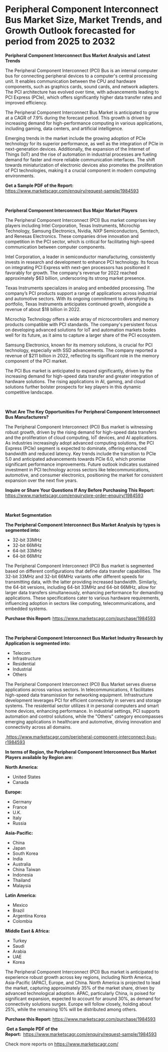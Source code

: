 <p><h1>Peripheral Component Interconnect Bus Market Size, Market Trends, and Growth Outlook forecasted for period from 2025 to 2032</h1></p><p><strong>Peripheral Component Interconnect Bus Market Analysis and Latest Trends</strong></p>
<p><p>The Peripheral Component Interconnect (PCI) Bus is an internal computer bus for connecting peripheral devices to a computer's central processing unit. It enables communication between the CPU and hardware components, such as graphics cards, sound cards, and network adapters. The PCI architecture has evolved over time, with advancements leading to PCI Express (PCIe), which offers significantly higher data transfer rates and improved efficiency.</p><p>The Peripheral Component Interconnect Bus Market is anticipated to grow at a CAGR of 7.9% during the forecast period. This growth is driven by increasing demand for high-performance computing in various applications, including gaming, data centers, and artificial intelligence. </p><p>Emerging trends in the market include the growing adoption of PCIe technology for its superior performance, as well as the integration of PCIe in next-generation devices. Additionally, the expansion of the Internet of Things (IoT) and the rise of automation in industrial processes are fueling demand for faster and more reliable communication interfaces. The shift towards miniaturization of electronic devices also promotes the proliferation of PCI technologies, making it a crucial component in modern computing environments.</p></p>
<p><strong>Get a Sample PDF of the Report:&nbsp;</strong> <a href="https://www.marketscagr.com/enquiry/request-sample/1984593?utm_campaign=2111&utm_medium=2&utm_source=Github&utm_content=ia&utm_term=15022025&utm_id=peripheral-component-interconnect-bus">https://www.marketscagr.com/enquiry/request-sample/1984593</a></p>
<p>&nbsp;</p>
<p><strong>Peripheral Component Interconnect Bus Major Market Players</strong></p>
<p><p>The Peripheral Component Interconnect (PCI) Bus market comprises key players including Intel Corporation, Texas Instruments, Microchip Technology, Samsung Electronics, Nvidia, NXP Semiconductors, Semtech, and Renesas Electronics. These companies drive innovation and competition in the PCI sector, which is critical for facilitating high-speed communication between computer components.</p><p>Intel Corporation, a leader in semiconductor manufacturing, consistently invests in research and development to enhance PCI technology. Its focus on integrating PCI Express with next-gen processors has positioned it favorably for growth. The company's revenue for 2022 reached approximately $63 billion, underscoring its strong market presence.</p><p>Texas Instruments specializes in analog and embedded processing. The company’s PCI products support a range of applications across industrial and automotive sectors. With its ongoing commitment to diversifying its portfolio, Texas Instruments anticipates continued growth, alongside a revenue of about $18 billion in 2022.</p><p>Microchip Technology offers a wide array of microcontrollers and memory products compatible with PCI standards. The company's persistent focus on developing advanced solutions for IoT and automation markets bodes well for its future, as it aims to capture a larger share of the PCI ecosystem.</p><p>Samsung Electronics, known for its memory solutions, is crucial for PCI technology, especially with SSD advancements. The company reported a revenue of $211 billion in 2022, reflecting its significant role in the memory component of the PCI market.</p><p>The PCI Bus market is anticipated to expand significantly, driven by the increasing demand for high-speed data transfer and greater integration of hardware solutions. The rising applications in AI, gaming, and cloud solutions further bolster prospects for key players in this dynamic competitive landscape.</p></p>
<p>&nbsp;</p>
<p><strong>What Are The Key Opportunities For Peripheral Component Interconnect Bus Manufacturers?</strong></p>
<p><p>The Peripheral Component Interconnect (PCI) Bus market is witnessing robust growth, driven by the rising demand for high-speed data transfers and the proliferation of cloud computing, IoT devices, and AI applications. As industries increasingly adopt advanced computing solutions, the PCI Express (PCIe) segment is expected to dominate, offering enhanced bandwidth and reduced latency. Key trends include the transition to PCIe 5.0 and anticipated advancements towards PCIe 6.0, which promise significant performance improvements. Future outlook indicates sustained investment in PCI technology across sectors like telecommunications, automotive, and consumer electronics, positioning the market for consistent expansion over the next five years.</p></p>
<p><strong>Inquire or Share Your Questions If Any Before Purchasing This Report:</strong> <a href="https://www.marketscagr.com/enquiry/pre-order-enquiry/1984593?utm_campaign=2111&utm_medium=2&utm_source=Github&utm_content=ia&utm_term=15022025&utm_id=peripheral-component-interconnect-bus">https://www.marketscagr.com/enquiry/pre-order-enquiry/1984593</a></p>
<p>&nbsp;</p>
<p><strong>Market Segmentation</strong></p>
<p><strong>The Peripheral Component Interconnect Bus Market Analysis by types is segmented into:</strong></p>
<p><ul><li>32-bit 33MHz</li><li>32-bit 66MHz</li><li>64-bit 33MHz</li><li>64-bit 66MHz</li></ul></p>
<p><p>The Peripheral Component Interconnect (PCI) Bus market is segmented based on different configurations that define data transfer capabilities. The 32-bit 33MHz and 32-bit 66MHz variants offer different speeds for transmitting data, with the latter providing increased bandwidth. Similarly, the 64-bit versions, including 64-bit 33MHz and 64-bit 66MHz, allow for larger data transfers simultaneously, enhancing performance for demanding applications. These specifications cater to various hardware requirements, influencing adoption in sectors like computing, telecommunications, and embedded systems.</p></p>
<p><strong>Purchase this Report:&nbsp;</strong><a href="https://www.marketscagr.com/purchase/1984593?utm_campaign=2111&utm_medium=2&utm_source=Github&utm_content=ia&utm_term=15022025&utm_id=peripheral-component-interconnect-bus">https://www.marketscagr.com/purchase/1984593</a></p>
<p>&nbsp;</p>
<p><strong>The Peripheral Component Interconnect Bus Market Industry Research by Application is segmented into:</strong></p>
<p><ul><li>Telecom</li><li>Infrastructure</li><li>Residential</li><li>Industrial</li><li>Others</li></ul></p>
<p><p>The Peripheral Component Interconnect (PCI) Bus Market serves diverse applications across various sectors. In telecommunications, it facilitates high-speed data transmission for networking equipment. Infrastructure development leverages PCI for efficient connectivity in servers and storage systems. The residential sector utilizes it in personal computers and smart home devices, enhancing performance. In industrial settings, PCI supports automation and control solutions, while the "Others" category encompasses emerging applications in healthcare and automotive, driving innovation and connectivity across all domains.</p></p>
<p><a href="https://www.marketscagr.com/peripheral-component-interconnect-bus-r1984593?utm_campaign=2111&utm_medium=2&utm_source=Github&utm_content=ia&utm_term=15022025&utm_id=peripheral-component-interconnect-bus">&nbsp;https://www.marketscagr.com/peripheral-component-interconnect-bus-r1984593</a></p>
<p><strong>In terms of Region, the Peripheral Component Interconnect Bus Market Players available by Region are:</strong></p>
<p>
    <p> <strong> North America: </strong>
        <ul>
            <li>United States</li>
            <li>Canada</li>
        </ul>
        </p> 
    <p> <strong> Europe: </strong>
        <ul>
            <li>Germany</li>
            <li>France</li>
            <li>U.K.</li>
            <li>Italy</li>
            <li>Russia</li>
        </ul>
        </p> 
    <p> <strong> Asia-Pacific: </strong>
        <ul>
            <li>China</li>
            <li>Japan</li>
            <li>South Korea</li>
            <li>India</li>
            <li>Australia</li>
            <li>China Taiwan</li>
            <li>Indonesia</li>
            <li>Thailand</li>
            <li>Malaysia</li>
        </ul>
        </p> 
    <p> <strong> Latin America: </strong>
        <ul>
            <li>Mexico</li>
            <li>Brazil</li>
            <li>Argentina Korea</li>
            <li>Colombia</li>
        </ul>
        </p> 
    <p> <strong> Middle East & Africa: </strong>
        <ul>
            <li>Turkey</li>
            <li>Saudi</li>
            <li>Arabia</li>
            <li>UAE</li>
            <li>Korea</li>
        </ul>
    </p>
    </p>
<p><p>The Peripheral Component Interconnect (PCI) Bus market is anticipated to experience robust growth across key regions, including North America, Asia-Pacific (APAC), Europe, and China. North America is projected to lead the market, capturing approximately 35% of the market share, driven by advanced technological adoption. APAC, particularly China, is poised for significant expansion, expected to account for around 30%, as demand for connectivity solutions surges. Europe will follow closely, holding about 25%, while the remaining 10% will be distributed among others.</p></p>
<p><strong>Purchase this Report: </strong><a href="https://www.marketscagr.com/purchase/1984593?utm_campaign=2111&utm_medium=2&utm_source=Github&utm_content=ia&utm_term=15022025&utm_id=peripheral-component-interconnect-bus">https://www.marketscagr.com/purchase/1984593</a></p>
<p>&nbsp;<strong>Get a Sample PDF of the Report:&nbsp;&nbsp;</strong><a href="https://www.marketscagr.com/enquiry/request-sample/1984593?utm_campaign=2111&utm_medium=2&utm_source=Github&utm_content=ia&utm_term=15022025&utm_id=peripheral-component-interconnect-bus">https://www.marketscagr.com/enquiry/request-sample/1984593</a></p>
<p><strong></strong></p>
<p>Check more reports on <a href="https://www.marketscagr.com/?utm_campaign=2111&utm_medium=2&utm_source=Github&utm_content=ia&utm_term=15022025&utm_id=peripheral-component-interconnect-bus">https://www.marketscagr.com/</a></p>
